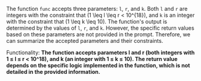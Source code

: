 The function `func` accepts three parameters: `l`, `r`, and `k`. Both `l` and `r` are integers with the constraint that \(1 \leq l \leq r < 10^{18}\), and `k` is an integer with the constraint that \(1 \leq k \leq 10\). The function's output is determined by the values of `l`, `r`, and `k`. However, the specific return values based on these parameters are not provided in the prompt. Therefore, we can summarize the accepted parameters and their constraints.

Functionality: **The function accepts parameters l and r (both integers with 1 ≤ l ≤ r < 10^18), and k (an integer with 1 ≤ k ≤ 10). The return value depends on the specific logic implemented in the function, which is not detailed in the provided information.**
